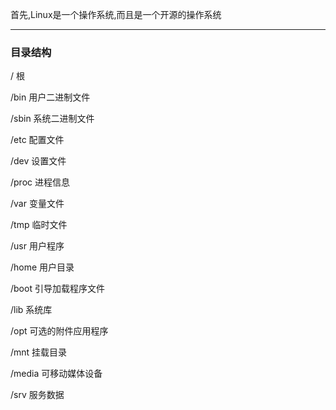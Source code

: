 首先,Linux是一个操作系统,而且是一个开源的操作系统

---

### 目录结构

/ 根

/bin 用户二进制文件

/sbin 系统二进制文件

/etc 配置文件

/dev 设置文件

/proc 进程信息

/var 变量文件

/tmp 临时文件

/usr 用户程序

/home 用户目录

/boot 引导加载程序文件

/lib 系统库

/opt 可选的附件应用程序

/mnt 挂载目录

/media 可移动媒体设备

/srv 服务数据

